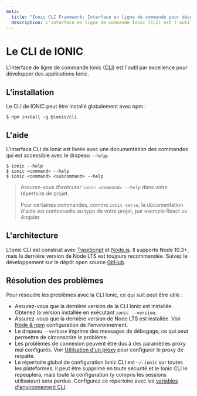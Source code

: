 ```yaml
---
meta:
  title: "Ionic CLI Framework: Interface en ligne de commande pour développer des applications"
  description: L'interface en ligne de commande Ionic (CLI) est l'outil de développement d'applications Ionic. Installez notre framework globalement avec npm.
---
```


# Le CLI de IONIC

L'interface de ligne de commande Ionic ([CLI](/docs/reference/glossary#cli)) est l'outil par excellence pour développer des applications Ionic.

## L'installation

Le CLI de IONIC peut être installé globalement avec npm :

```shell
$ npm install -g @ionic/cli
```

## L'aide

L'interface CLI de Ionic est livrée avec une documentation des commandes qui est accessible avec le drapeau `--help`.

```shell
$ ionic --help
$ ionic <command> --help
$ ionic <command> <subcommand> --help
```

> Assurez-vous d'exécuter `ionic <command> --help` dans votre répertoire de projet.
> 
> Pour certaines commandes, comme `ionic serve`, la documentation d'aide est contextuelle au type de votre projet, par exemple React vs Angular.

<!-- TODO: image? -->

## L'architecture

L'Ionic CLI est construit avec [TypeScript](/docs/reference/glossary#typescript) et [Node.js](/docs/reference/glossary#node). Il supporte Node 10.3+, mais la dernière version de Node LTS est toujours recommandée. Suivez le développement sur le dépôt open source <a href="https://github.com/ionic-team/ionic-cli" target="_blank">GitHub</a>.

## Résolution des problèmes

Pour résoudre les problèmes avec la CLI Ionic, ce qui suit peut être utile :

- Assurez-vous que la dernière version de la CLI Ionic est installée. Obtenez la version installée en exécutant `ionic --version`.
- Assurez-vous que la dernière version de Node LTS est installée. Voir [Node & npm](/docs/intro/environment#node-npm) configuration de l'environnement.
- Le drapeau `--verbose` imprime des messages de débogage, ce qui peut permettre de circonscrire le problème.
- Les problèmes de connexion peuvent être dus à des paramètres proxy mal configurés. Voir [Utilisation d'un proxy](/docs/cli/using-a-proxy) pour configurer le proxy de requête.
- Le répertoire global de configuration Ionic CLI est `~/.ionic` sur toutes les plateformes. Il peut être supprimé en toute sécurité et le Ionic CLI le repeuplera, mais toute la configuration (y compris les sessions utilisateur) sera perdue. Configurez ce répertoire avec les [variables d'environnement CLI](/docs/cli/configuration#environment-variables).